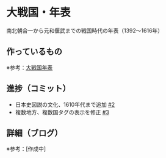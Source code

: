 # 大戦国・年表

南北朝合一から元和偃武までの戦国時代の年表（1392〜1616年）

## 作っているもの

※参考：[大戦国年表](https://dai-sengoku-nenpyo.vercel.app/)

## 進捗（コミット）

- 日本史図説の文化、1610年代まで追加 [#2](https://github.com/ryo-i/dai-sengoku-nenpyo/issues/2)
- 複数地方、複数国タグの表示を修正 [#3](https://github.com/ryo-i/dai-sengoku-nenpyo/issues/3)

## 詳細（ブログ）

※参考：[作成中]